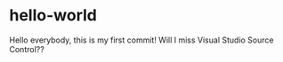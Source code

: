 # hello-world

Hello everybody, this is my first commit! Will I miss Visual Studio Source Control??
